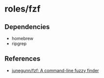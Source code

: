 # roles/fzf



## Dependencies
- homebrew
- ripgrep



## References
- [junegunn/fzf: A command-line fuzzy finder](https://github.com/junegunn/fzf)

